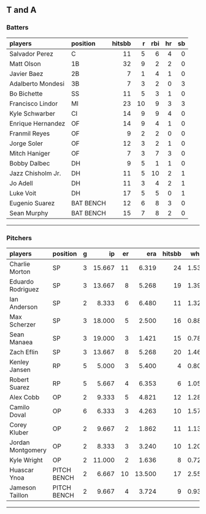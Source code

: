 ## T and A

### Batters

 
|players           |position  | hitsbb|  r| rbi| hr| sb| 
|:-----------------|:---------|------:|--:|---:|--:|--:| 
|Salvador Perez    |C         |     11|  5|   6|  4|  0| 
|Matt Olson        |1B        |     32|  9|   2|  2|  0| 
|Javier Baez       |2B        |      7|  1|   4|  1|  0| 
|Adalberto Mondesi |3B        |      7|  3|   2|  0|  3| 
|Bo Bichette       |SS        |     11|  5|   3|  1|  0| 
|Francisco Lindor  |MI        |     23| 10|   9|  3|  3| 
|Kyle Schwarber    |CI        |     14|  9|   9|  4|  0| 
|Enrique Hernandez |OF        |     14|  9|   4|  1|  0| 
|Franmil Reyes     |OF        |      9|  2|   2|  0|  0| 
|Jorge Soler       |OF        |     12|  3|   2|  1|  0| 
|Mitch Haniger     |OF        |      7|  3|   7|  3|  0| 
|Bobby Dalbec      |DH        |      9|  5|   1|  1|  0| 
|Jazz Chisholm Jr. |DH        |     11|  5|  10|  2|  1| 
|Jo Adell          |DH        |     11|  3|   4|  2|  1| 
|Luke Voit         |DH        |     17|  5|   5|  0|  1| 
|Eugenio Suarez    |BAT BENCH |     12|  6|   8|  3|  0| 
|Sean Murphy       |BAT BENCH |     15|  7|   8|  2|  0| 


* * *

### Pitchers

 
|players           |position    |  g|     ip| er|    era| hitsbb|  whip| so|  w| sv| 
|:-----------------|:-----------|--:|------:|--:|------:|------:|-----:|--:|--:|--:| 
|Charlie Morton    |SP          |  3| 15.667| 11|  6.319|     24| 1.532| 14|  1|  0| 
|Eduardo Rodriguez |SP          |  3| 13.667|  8|  5.268|     19| 1.390| 12|  0|  0| 
|Ian Anderson      |SP          |  2|  8.333|  6|  6.480|     11| 1.320|  8|  1|  0| 
|Max Scherzer      |SP          |  3| 18.000|  5|  2.500|     16| 0.889| 23|  3|  0| 
|Sean Manaea       |SP          |  3| 19.000|  3|  1.421|     15| 0.789| 19|  2|  0| 
|Zach Eflin        |SP          |  3| 13.667|  8|  5.268|     20| 1.463| 12|  0|  0| 
|Kenley Jansen     |RP          |  5|  5.000|  3|  5.400|      4| 0.800|  6|  0|  3| 
|Robert Suarez     |RP          |  5|  5.667|  4|  6.353|      6| 1.059|  8|  0|  0| 
|Alex Cobb         |OP          |  2|  9.333|  5|  4.821|     12| 1.286| 14|  1|  0| 
|Camilo Doval      |OP          |  6|  6.333|  3|  4.263|     10| 1.579|  7|  0|  2| 
|Corey Kluber      |OP          |  2|  9.667|  2|  1.862|     11| 1.138|  9|  0|  0| 
|Jordan Montgomery |OP          |  2|  8.333|  3|  3.240|     10| 1.200|  6|  0|  0| 
|Kyle Wright       |OP          |  2| 11.000|  2|  1.636|      8| 0.727| 15|  1|  0| 
|Huascar Ynoa      |PITCH BENCH |  2|  6.667| 10| 13.500|     17| 2.550|  8|  0|  0| 
|Jameson Taillon   |PITCH BENCH |  2|  9.667|  4|  3.724|      9| 0.931|  8|  0|  0| 


* * *


